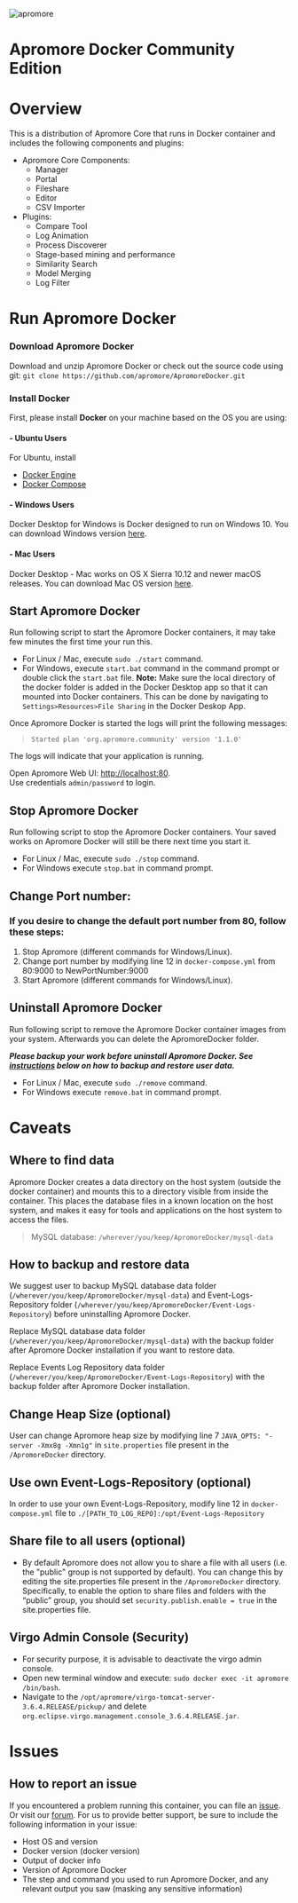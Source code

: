 ![apromore](http://apromore.org/wp-content/uploads/2019/11/Apromore-banner_narrow.png "apromore")

# Apromore Docker Community Edition

# Overview

This is a distribution of Apromore Core that runs in Docker container and includes the following components and plugins:

* Apromore Core Components:
  * Manager
  * Portal
  * Fileshare
  * Editor
  * CSV Importer
* Plugins:
  * Compare Tool
  * Log Animation
  * Process Discoverer
  * Stage-based mining and performance
  * Similarity Search
  * Model Merging
  * Log Filter

# Run Apromore Docker

### Download Apromore Docker
Download and unzip Apromore Docker or check out the source code using git: `git clone https://github.com/apromore/ApromoreDocker.git`

### Install Docker

First, please install **Docker** on your machine based on the OS you are using:

####  - Ubuntu Users
For Ubuntu, install
* [Docker Engine](https://docs.docker.com/install/linux/docker-ce/ubuntu/)
* [Docker Compose](https://docs.docker.com/compose/install/)

####  - Windows Users
Docker Desktop for Windows is Docker designed to run on Windows 10.
You can download Windows version [here](https://docs.docker.com/docker-for-windows/install/).

####  - Mac Users
Docker Desktop - Mac works on OS X Sierra 10.12 and newer macOS releases. You can download Mac OS version [here](https://docs.docker.com/docker-for-mac/install/).

 
## Start Apromore Docker
Run following script to start the Apromore Docker containers, it may take few minutes the first time your run this.  

* For Linux / Mac, execute `sudo ./start` command.
* For Windows, execute `start.bat` command in the command prompt or double click the `start.bat` file. **Note:** Make sure the local directory of the docker folder is added in the Docker Desktop app so that it can mounted into Docker containers. This can be done by navigating to `Settings>Resources>File Sharing` in the Docker Deskop App. 
  

Once Apromore Docker is started the logs will print the following messages:  
>`Started plan 'org.apromore.community' version '1.1.0'`  

The logs will indicate that your application is running.  

Open Apromore Web UI: [http://localhost:80](http://localhost:80).  
Use credentials `admin/password` to login.

## Stop Apromore Docker

Run following script to stop the Apromore Docker containers.  Your saved works on Apromore Docker will still be there next time you start it.  

* For Linux / Mac, execute `sudo ./stop` command.
* For Windows execute `stop.bat` in command prompt.  


## Change Port number:
### If you desire to change the default port number from 80, follow these steps:
1. Stop Apromore (different commands for Windows/Linux).
2. Change port number by modifying line 12 in `docker-compose.yml` from 80:9000 to NewPortNumber:9000
3. Start Apromore (different commands for Windows/Linux).

## Uninstall Apromore Docker

Run following script to remove the Apromore Docker container images from your system.  Afterwards you can delete the ApromoreDocker folder.

***Please backup your work before uninstall Apromore Docker. See [instructions](https://github.com/apromore/ApromoreDocker/tree/master#caveats) below on how to backup and restore user data.***

* For Linux / Mac, execute `sudo ./remove` command. 
* For Windows execute `remove.bat` in command prompt.  
 

# Caveats

## Where to find data

Apromore Docker creates a data directory on the host system (outside the docker container) and mounts this to a directory visible from inside the container. This places the database files in a known location on the host system, and makes it easy for tools and applications on the host system to access the files.  

>MySQL database: `/wherever/you/keep/ApromoreDocker/mysql-data` 

## How to backup and restore data

We suggest user to backup MySQL database data folder (`/wherever/you/keep/ApromoreDocker/mysql-data`) and Event-Logs-Repository folder (`/wherever/you/keep/ApromoreDocker/Event-Logs-Repository`) before uninstalling Apromore Docker.

Replace MySQL database data folder (`/wherever/you/keep/ApromoreDocker/mysql-data`) with the backup folder after Apromore Docker installation if you want to restore data.

Replace Events Log Repository data folder (`/wherever/you/keep/ApromoreDocker/Event-Logs-Repository`) with the backup folder after Apromore Docker installation.

## Change Heap Size (optional) 
User can change Apromore heap size by modifying line 7 `JAVA_OPTS: "-server -Xmx8g -Xmn1g"` in `site.properties` file present in the `/ApromoreDocker` directory.

## Use own Event-Logs-Repository (optional)
In order to use your own Event-Logs-Repository, modify line 12 in `docker-compose.yml` file to `./[PATH_TO_LOG_REPO]:/opt/Event-Logs-Repository`
## Share file to all users (optional)

* By default Apromore does not allow you to share a file with all users (i.e. the "public" group is not supported by default). You can change this by editing the site.properties file present in the `/ApromoreDocker` directory. Specifically, to enable the option to share files and folders with the “public” group, you should set `security.publish.enable = true` in the site.properties file.


## Virgo Admin Console (Security)
* For security purpose, it is advisable to deactivate the virgo admin console.
* Open new terminal window and execute:  `sudo docker exec -it apromore /bin/bash`.
* Navigate to the `/opt/apromore/virgo-tomcat-server-3.6.4.RELEASE/pickup/` and delete `org.eclipse.virgo.management.console_3.6.4.RELEASE.jar`.


# Issues

## How to report an issue

If you encountered a problem running this container, you can file an [issue](https://github.com/apromore/ApromoreDocker/issues). Or visit our [forum](https://forum.apromore.org/). For us to provide better support, be sure to include the following information in your issue:

* Host OS and version
* Docker version (docker version)
* Output of docker info
* Version of Apromore Docker
* The step and command you used to run Apromore Docker, and any relevant output you saw (masking any sensitive information)
